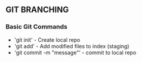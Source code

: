 ## GIT BRANCHING

### Basic Git Commands
* 'git init' - Create local repo
* 'git add' - Add modified files to index (staging)
* 'git commit -m "message"' - commit to local repo
